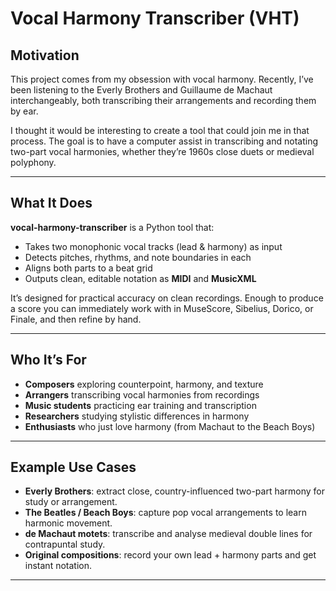 # Vocal Harmony Transcriber (VHT)

## Motivation  
This project comes from my obsession with vocal harmony. Recently, I’ve been listening to the Everly Brothers and Guillaume de Machaut interchangeably, both transcribing their arrangements and recording them by ear.  

I thought it would be interesting to create a tool that could join me in that process. The goal is to have a computer assist in transcribing and notating two-part vocal harmonies, whether they’re 1960s close duets or medieval polyphony.

---

## What It Does  
**vocal-harmony-transcriber** is a Python tool that:  
- Takes two monophonic vocal tracks (lead & harmony) as input  
- Detects pitches, rhythms, and note boundaries in each  
- Aligns both parts to a beat grid  
- Outputs clean, editable notation as **MIDI** and **MusicXML**  

It’s designed for practical accuracy on clean recordings. Enough to produce a score you can immediately work with in MuseScore, Sibelius, Dorico, or Finale, and then refine by hand.

---

## Who It’s For  
- **Composers** exploring counterpoint, harmony, and texture  
- **Arrangers** transcribing vocal harmonies from recordings  
- **Music students** practicing ear training and transcription  
- **Researchers** studying stylistic differences in harmony  
- **Enthusiasts** who just love harmony (from Machaut to the Beach Boys)  

---

## Example Use Cases  
- **Everly Brothers**: extract close, country-influenced two-part harmony for study or arrangement.  
- **The Beatles / Beach Boys**: capture pop vocal arrangements to learn harmonic movement.  
- **de Machaut motets**: transcribe and analyse medieval double lines for contrapuntal study.  
- **Original compositions**: record your own lead + harmony parts and get instant notation.  

---


